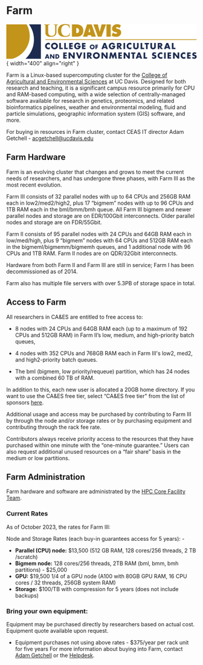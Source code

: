 
# Farm

![CBS unit signature](../assets/UCDavis_CAES_logo_RGB_vector.svg){ width="400" align="right" }



Farm is a Linux-based supercomputing cluster for the [College of Agricultural and Environmental Sciences](https://caes.ucdavis.edu/) at UC Davis. 
Designed for both research and teaching, it is a significant campus resource primarily for CPU and RAM-based 
computing, with a wide selection of centrally-managed software available for research in genetics, proteomics, and 
related bioinformatics pipelines, weather and environmental modeling, fluid and particle simulations, geographic 
information system (GIS) software, and more. 

For buying in resources in Farm cluster, contact CEAS IT director Adam 
Getchell - <acgetchell@ucdavis.edu>

## Farm Hardware

Farm is an evolving cluster that changes and grows to meet the current needs of researchers, and has undergone three 
phases, with Farm III as the most recent evolution. 

Farm III consists of 32 parallel nodes with up to 64 CPUs and 
256GB RAM each in low2/med2/high2, plus 17 “bigmem” nodes with up to 96 CPUs and 1TB RAM each in the bml/bmm/bmh 
queue. All Farm III bigmem and newer parallel nodes and storage are on EDR/100Gbit interconnects. Older parallel nodes 
and storage are on FDR/55Gbit. 

Farm II consists of 95 parallel nodes with 24 CPUs and 64GB RAM each in low/med/high, 
plus 9 “bigmem” nodes with 64 CPUs and 512GB RAM each in the bigmeml/bigmemm/bigmemh queues, and 1 additional node 
with 96 CPUs and 1TB RAM. Farm II nodes are on QDR/32Gbit interconnects. 

Hardware from both Farm II and Farm III are 
still in service; Farm I has been decommissioned as of 2014. 

Farm also has multiple file servers with over 5.3PB of storage space in total.

## Access to Farm

All researchers in CA&ES are entitled to free access to:

  -  8 nodes with 24 CPUs and 64GB RAM each (up to a maximum of 192 CPUs and 512GB RAM) in Farm II’s low, medium, and high-priority batch queues, 
  
  -  4 nodes with 352 CPUs and 768GB RAM each 
in Farm III's low2, med2, and high2-priority batch queues. 

- The bml (bigmem, low priority/requeue) partition, which has 
24 nodes with a combined 60 TB of RAM. 

In addition to this, each new user is allocated a 20GB home directory. If you 
want to use the CA&ES free tier, select “CA&ES free tier" from the list of sponsors [here](https://hippo.ucdavis.edu/Farm/myaccount). 

Additional usage and access 
may be purchased by contributing to Farm III by through the node and/or storage rates or by purchasing equipment and 
contributing through the rack fee rate. 

Contributors always receive priority access to the resources that they have 
purchased within one minute with the “one-minute guarantee.” Users can also request additional unused resources on a 
“fair share” basis in the medium or low partitions.

## Farm Administration

Farm hardware and software are administrated by the [HPC Core Facility Team](https://hpc.ucdavis.edu/people).

### Current Rates

As of October 2023, the rates for Farm III: 

Node and Storage Rates (each buy-in guarantees access for 5 years): -

- **Parallel (CPU) node:** $13,500 (512 GB RAM, 128 cores/256 threads, 2 TB /scratch) 
- **Bigmem node:** 128 cores/256 threads, 
2TB RAM (bml, bmm, bmh partitions) - $25,000 
- **GPU:** $19,500 1/4 of a GPU node (A100 with 80GB GPU RAM, 16 CPU cores / 
32 threads, 256GB system RAM) 
- **Storage:** $100/TB with compression for 5 years (does not include backups)

### Bring your own equipment:

Equipment may be purchased directly by researchers based on actual cost. Equipment quote available upon request. 

- Equipment purchases not using above rates - $375/year per rack unit for five years For more information about buying 
into Farm, contact [Adam Getchell](acgetchell@ucdavis.edu) or the [Helpdesk](hpc-help@ucdavis.edu).
